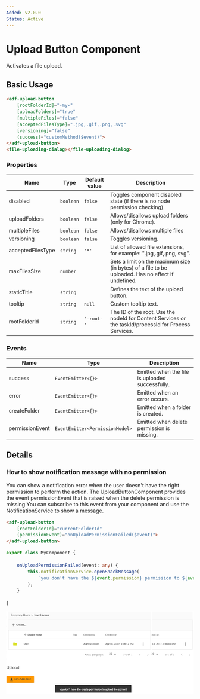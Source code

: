 ```yaml
---
Added: v2.0.0
Status: Active
---
```

# Upload Button Component

Activates a file upload.

## Basic Usage

```html
<adf-upload-button 
    [rootFolderId]="-my-"
    [uploadFolders]="true"
    [multipleFiles]="false"
    [acceptedFilesType]=".jpg,.gif,.png,.svg"
    [versioning]="false"
    (success)="customMethod($event)">
</adf-upload-button>
<file-uploading-dialog></file-uploading-dialog>
```

### Properties

| Name | Type | Default value | Description |
| ---- | ---- | ------------- | ----------- |
| disabled | `boolean` | `false` | Toggles component disabled state (if there is no node permission checking).  |
| uploadFolders | `boolean` | `false` | Allows/disallows upload folders (only for Chrome).  |
| multipleFiles | `boolean` | `false` | Allows/disallows multiple files  |
| versioning | `boolean` | `false` | Toggles versioning.  |
| acceptedFilesType | `string` | `'*'` | List of allowed file extensions, for example: ".jpg,.gif,.png,.svg".  |
| maxFilesSize | `number` |  | Sets a limit on the maximum size (in bytes) of a file to be uploaded. Has no effect if undefined. |
| staticTitle | `string` |  | Defines the text of the upload button.  |
| tooltip | `string` | `null` | Custom tooltip text.  |
| rootFolderId | `string` | `'-root-'` | The ID of the root. Use the nodeId for Content Services or the taskId/processId for Process Services. |

### Events

| Name | Type | Description |
| ---- | ---- | ----------- |
| success | `EventEmitter<{}>` | Emitted when the file is uploaded successfully. |
| error | `EventEmitter<{}>` | Emitted when an error occurs. |
| createFolder | `EventEmitter<{}>` | Emitted when a folder is created. |
| permissionEvent | `EventEmitter<PermissionModel>` | Emitted when delete permission is missing. |

## Details

### How to show notification message with no permission

You can show a notification error when the user doesn't have the right permission to perform the action.
The UploadButtonComponent provides the event permissionEvent that is raised when the delete permission is missing
You can subscribe to this event from your component and use the NotificationService to show a message.

```html
<adf-upload-button
    [rootFolderId]="currentFolderId"
    (permissionEvent)="onUploadPermissionFailed($event)">
</adf-upload-button>
```

```ts
export class MyComponent {

    onUploadPermissionFailed(event: any) {
        this.notificationService.openSnackMessage(
            `you don't have the ${event.permission} permission to ${event.action} the ${event.type} `, 4000
        );
    }

}
```

![Upload notification message](docassets/images/upload-notification-message.png)
